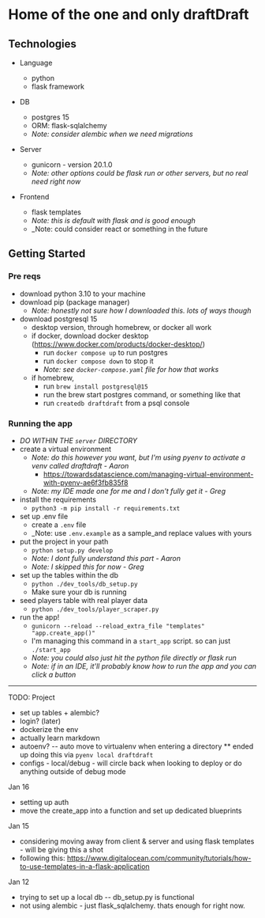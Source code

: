 # Home of the one and only draftDraft

## Technologies
* Language
  * python
  * flask framework
  
* DB
  * postgres 15
  * ORM: flask-sqlalchemy
  * _Note: consider alembic when we need migrations_

* Server
  * gunicorn - version 20.1.0
  * _Note: other options could be flask run or other servers, but no real need right now_

* Frontend
  * flask templates
  * _Note: this is default with flask and is good enough_
  * _Note: could consider react or something in the future


## Getting Started
### Pre reqs
* download python 3.10 to your machine
* download pip (package manager)
  * _Note: honestly not sure how I downloaded this. lots of ways though_
* download postgresql 15
  * desktop version, through homebrew, or docker all work
  * if docker, download docker desktop (https://www.docker.com/products/docker-desktop/)
    * run `docker compose up` to run postgres
    * run `docker compose down` to stop it
    * _Note: see `docker-compose.yaml` file for how that works_
  * if homebrew,
    * run `brew install postgresql@15`
    * run the brew start postgres command, or something like that
    * run `createdb draftdraft` from a psql console

### Running the app
* _DO WITHIN THE `server` DIRECTORY_
* create a virtual environment 
  * _Note: do this however you want, but I'm using pyenv to activate a venv called draftdraft - Aaron_
    * https://towardsdatascience.com/managing-virtual-environment-with-pyenv-ae6f3fb835f8
  * _Note: my IDE made one for me and I don't fully get it - Greg_
* install the requirements
  * `python3 -m pip install -r requirements.txt`
* set up .env file
  * create a `.env` file
  * _Note: use `.env.example` as a sample_and replace values with yours
* put the project in your path
  * `python setup.py develop`
  * _Note: I dont fully understand this part - Aaron_
  * _Note: I skipped this for now - Greg_
* set up the tables within the db
  * `python ./dev_tools/db_setup.py`
  * Make sure your db is running
* seed players table with real player data
  * `python ./dev_tools/player_scraper.py`
* run the app!
  * `gunicorn --reload --reload_extra_file "templates" "app.create_app()"`
  * I'm managing this command in a `start_app` script. so can just `./start_app`
  * _Note: you could also just hit the python file directly or flask run_
  * _Note: if in an IDE, it'll probably know how to run the app and you can click a button_
 

------
TODO:
Project
* set up tables + alembic?
* login? (later)
* dockerize the env
* actually learn markdown
* autoenv? -- auto move to virtualenv when entering a directory
** ended up doing this via `pyenv local draftdraft`
* configs - local/debug - will circle back when looking to deploy or do anything outside of debug mode

Jan 16
* setting up auth
* move the create_app into a function and set up dedicated blueprints


Jan 15
* considering moving away from client & server and using flask templates - will be giving this a shot
* following this: https://www.digitalocean.com/community/tutorials/how-to-use-templates-in-a-flask-application

Jan 12
- trying to set up a local db -- db_setup.py is functional
- not using alembic - just flask_sqlalchemy. thats enough for right now.

